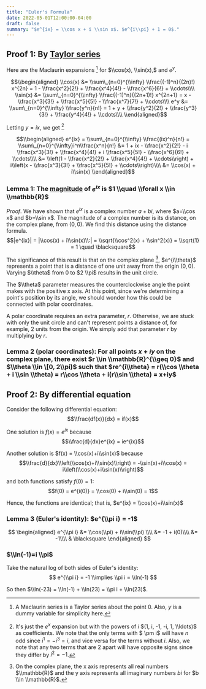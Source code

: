 ```yaml
---
title: "Euler's Formula"
date: 2022-05-01T12:00:00-04:00
draft: false
summary: "$e^{ix} = \\cos x + i \\sin x$. $e^{i\\pi} + 1 = 0$."
---
```


## Proof 1: By [Taylor series](https://en.wikipedia.org/wiki/Taylor_series)

Here are the Maclaurin expansions [^1] for $\\cos(x), \\sin(x),$ and $e^y$.

[^1]: A Maclaurin series is a Taylor series about the point 0. Also, $y$ is a dummy variable for simplicity here.

$$\\begin{aligned} \\cos(x) &= \\sum\_{n=0}^{\\infty} \\frac{(-1)^n}{(2n)!} x^{2n} = 1 - \\frac{x^2}{2!} + \\frac{x^4}{4!} - \\frac{x^6}{6!} + \\cdots\\\\ \\sin(x) &= \\sum\_{n=0}^{\\infty} \\frac{(-1)^n}{(2n+1)!} x^{2n+1} = x - \\frac{x^3}{3!} + \\frac{x^5}{5!} - \\frac{x^7}{7!} + \\cdots\\\\ e^y &= \\sum\_{n=0}^{\\infty} \\frac{y^n}{n!} = 1 + y + \\frac{y^2}{2!} + \\frac{y^3}{3!} + \\frac{y^4}{4!} + \\cdots\\\\ \\end{aligned}$$

Letting $y = ix$, we get [^2]

$$\\begin{aligned} e^{ix} = \\sum\_{n=0}^{\\infty} \\frac{(ix)^n}{n!} = \\sum\_{n=0}^{\\infty}i^n\\frac{x^n}{n!} &= 1 + ix - \\frac{x^2}{2!} - i \\frac{x^3}{3!} + \\frac{x^4}{4!} + i \\frac{x^5}{5!} - \\frac{x^6}{6!} + \\cdots\\\\ &= \\left(1 - \\frac{x^2}{2!} + \\frac{x^4}{4!} + \\cdots\\right) + i\\left(x - \\frac{x^3}{3!} + \\frac{x^5}{5!} + \\cdots\\right)\\\\ &= \\cos(x) + i\\sin(x) \\end{aligned}$$

[^2]: It's just the $e^x$ expansion but with the powers of $i$ $(1, i, -1, -i, 1, \\ldots)$ as coefficients. We note that the only terms with $ \\pm i$ will have $n$ odd since $i^1=-i^3=i$, and vice versa for the terms without $i$. Also, we note that any two terms that are 2 apart will have opposite signs since they differ by $i^2=-1$.

### Lemma 1: The [magnitude](https://en.wikipedia.org/wiki/Complex_number#Conjugate) of $e^{ix}$ is $1 \\quad \\forall x \\in \\mathbb{R}$

*Proof*. We have shown that $e^{ix}$ is a complex number $a+bi$, where $a=\\cos x$ and $b=\\sin x$. The magnitude of a complex number is its distance, on the complex plane, from $(0, 0)$. We find this distance using the distance formula. $$|e^{ix}| = |\\cos(x) + i\\sin(x)\\:| = \\sqrt{\\cos^2(x) + \\sin^2(x)} = \\sqrt{1} = 1 \quad \blacksquare$$

The significance of this result is that on the complex plane [^3], $e^{i\\theta}$ represents a point that is a distance of one unit away from the origin $(0, 0)$. Varying $\\theta$ from $0$ to $2 \\pi$ results in the unit circle.

[^3]: On the complex plane, the x axis represents all real numbers $\\mathbb{R}$ and the y axis represents all imaginary numbers $bi$ for $b \\in \\mathbb{R}$.

The $\\theta$ parameter measures the counterclockwise angle the point makes with the positive x axis. At this point, since we're determining a point's position by its angle, we should wonder how this could be connected with polar coordinates.

A polar coordinate requires an extra parameter, $r$. Otherwise, we are stuck with only the unit circle and can't represent points a distance of, for example, 2 units from the origin. We simply add that parameter $r$ by multiplying by $r$.

### Lemma 2 (polar coordinates): For all points $x+iy$ on the complex plane, there exist $r \\in \\mathbb{R}^{\\geq 0}$ and $\\theta \\in \[0, 2\\pi)$ such that $re^{i\\theta} = r(\\cos \\theta + i \\sin \\theta) = r\\cos \\theta + i(r\\sin \\theta) = x+iy$

## Proof 2: By differential equation

Consider the following differential equation: $$\\frac{df(x)}{dx} = if(x)$$

One solution is $f(x) = e^{ix}$ because $$\\frac{d}{dx}e^{ix} = ie^{ix}$$

Another solution is $f(x) = \\cos(x)+i\\sin(x)$ because$$\\frac{d}{dx}\\left(\\cos(x)+i\\sin(x)\\right) = -\\sin(x)+i\\cos(x) = i\\left(\\cos(x)+i\\sin(x)\\right)$$

and both functions satisfy $f(0) = 1$: $$f(0) = e^{i(0)} = \\cos(0) + i\\sin(0) = 1$$

Hence, the functions are identical; that is, $e^{ix} = \\cos(x)+i\\sin(x)$

### Lemma 3 (Euler's identity): $e^{\\pi i} = -1$

$$
\begin{aligned} e^{\\pi i} &= \\cos(\\pi) + i\\sin(\\pi) \\\\ &= -1 + i(0)\\\\ &= -1\\\\ & \blacksquare \end{aligned}
$$

### $\\ln(-1)=i \\pi$

Take the natural log of both sides of Euler's identity: $$ e^{\\pi i} = -1 \\implies \\pi i = \\ln(-1) $$

So then $\\ln(-23) = \\ln(-1) + \\ln(23) = \\pi i + \\ln(23)$.

